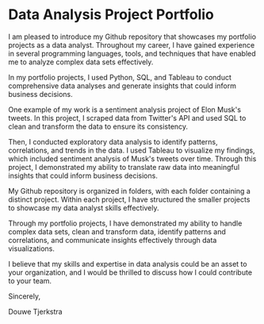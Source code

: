 # Data Analysis Project Portfolio

I am pleased to introduce my Github repository that showcases my portfolio projects as a data analyst. Throughout my career, I have gained experience in several programming languages, tools, and techniques that have enabled me to analyze complex data sets effectively. 

In my portfolio projects, I used Python, SQL, and Tableau to conduct comprehensive data analyses and generate insights that could inform business decisions.

One example of my work is a sentiment analysis project of Elon Musk's tweets. In this project, I scraped data from Twitter's API and used SQL to clean and transform the data to ensure its consistency. 

Then, I conducted exploratory data analysis to identify patterns, correlations, and trends in the data. I used Tableau to visualize my findings, which included sentiment analysis of Musk's tweets over time. Through this project, I demonstrated my ability to translate raw data into meaningful insights that could inform business decisions.

My Github repository is organized in folders, with each folder containing a distinct project. Within each project, I have structured the smaller projects to showcase my data analyst skills effectively. 

Through my portfolio projects, I have demonstrated my ability to handle complex data sets, clean and transform data, identify patterns and correlations, and communicate insights effectively through data visualizations.

I believe that my skills and expertise in data analysis could be an asset to your organization, and I would be thrilled to discuss how I could contribute to your team.

Sincerely,

Douwe Tjerkstra
